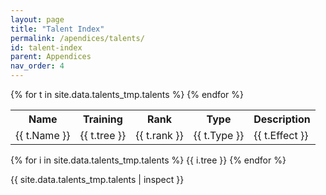 ```yaml
---
layout: page
title: "Talent Index"
permalink: /apendices/talents/
id: talent-index
parent: Appendices
nav_order: 4
---
```


<table>
    <tr>
        <th>Name</th>
        <th>Training</th>
        <th>Rank</th>
        <th>Type</th>
        <th>Description</th>
    </tr>
{% for t in site.data.talents_tmp.talents %}
    <tr>
        <td>
        {{ t.Name }}
        </td>
        <td>
        {{ t.tree }}
        </td>
        <td>
        {{ t.rank }}
        </td>
        <td>
        {{ t.Type }}
        </td>
        <td>
        {{ t.Effect }}
        </td>
    </tr>
{% endfor %}

</table>
<p>
{% for i in site.data.talents_tmp.talents %}
    {{ i.tree }}
{% endfor %}
</p>

<p>
    {{ site.data.talents_tmp.talents | inspect }}
</p>